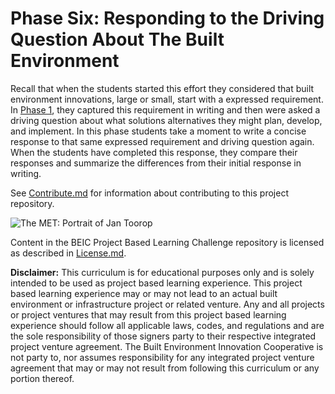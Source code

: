# Phase Six: Responding to the Driving Question About The Built Environment

Recall that when the students started this effort they considered that built environment innovations, large or small, start with a expressed requirement. In [Phase 1](https://github.com/BEICBIM/BEICPBLChallenge/blob/master/Phase1/TOC.md), they captured this requirement in writing and then were asked a driving question about what solutions alternatives they might plan, develop, and implement.  In this phase students take a moment to write a concise response to that same expressed requirement and driving question again.  When the students have completed this response, they compare their responses and summarize the differences from their initial response in writing.

See [Contribute.md](https://github.com/BEICBIM/BEICPBLChallenge/blob/master/Contribute.md) for information about contributing to this project repository.

![The MET: Portrait of Jan Toorop](http://images.metmuseum.org/CRDImages/ma/original/dp147573.jpg)

Content in the BEIC Project Based Learning Challenge repository is licensed as described in [License.md](https://github.com/BEICBIM/BEICPBLChallenge/blob/master/License.md).

**Disclaimer:** This curriculum is for educational purposes only and is solely intended to be used as project based learning experience.  This project based learning experience may or may not lead to an actual built environment or infrastructure project or related venture.  Any and all projects or project ventures that may result from this project based learning experience should follow all applicable laws, codes, and regulations and are the sole responsibility of those signers party to their respective integrated project venture agreement.  The Built Environment Innovation Cooperative is not party to, nor assumes responsibility for any integrated project venture agreement that may or may not result from following this curriculum or any portion thereof.
